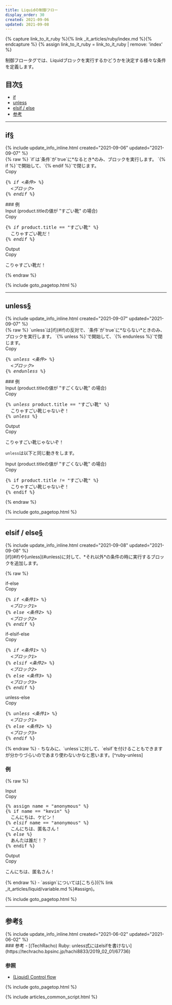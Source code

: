 ```yaml
---
title: Liquidの制御フロー
display_order: 30
created: 2021-09-06
updated: 2021-09-08
---
```

{% capture link_to_it_ruby %}{% link _it_articles/ruby/index.md %}{% endcapture %}
{% assign link_to_it_ruby = link_to_it_ruby | remove: 'index' %}

制御フロータグでは、Liquidブロックを実行するかどうかを決定する様々な条件を定義します。

## <a name="index">目次</a><a class="heading-anchor-permalink" href="#目次">§</a>

<ul id="index_ul">
<li><a href="#if">if</a></li>
<li><a href="#unless">unless</a></li>
<li><a href="#elsif / else">elsif / else</a></li>
<li><a href="#参考">参考</a></li>
</ul>

* * *
## <a name="if">if</a><a class="heading-anchor-permalink" href="#if">§</a>
<div class="chapter-updated">{% include update_info_inline.html created="2021-09-06" updated="2021-09-07" %}</div>
{% raw %}
`if`は`条件`が`true`に*なるとき*のみ、ブロックを実行します。  
`{% if %}`で開始して、`{% endif %}`で閉じます。

<div class="code-box-syntax no-title">
<div class="copy-button">Copy</div>
<pre>
{% <em>if</em> <em class="blue">&lt;条件&gt;</em> %}
  <em class="orange">&lt;ブロック&gt;</em>
{% <em>endif</em> %}
</pre>
</div>
### 例
<div class="code-box">
<div class="title">Input (product.titleの値が "すごい靴" の場合)</div>
<div class="copy-button">Copy</div>
<pre>
{% <em>if</em> product.title == "すごい靴" %}
  こりゃすごい靴だ！
{% <em>endif</em> %}
</pre>
</div>
<div class="code-box-output">
<div class="title">Output</div>
<div class="copy-button">Copy</div>
<pre>
こりゃすごい靴だ！
</pre>
</div>
{% endraw %}

{% include goto_pagetop.html %}

* * *
## <a name="unless">unless</a><a class="heading-anchor-permalink" href="#unless">§</a>
<div class="chapter-updated">{% include update_info_inline.html created="2021-09-07" updated="2021-09-07" %}</div>
{% raw %}
`unless`は[if](#if)の反対で、`条件`が`true`に*ならない*ときのみ、ブロックを実行します。  
`{% unless %}`で開始して、`{% endunless %}`で閉じます。

<div class="code-box-syntax no-title">
<div class="copy-button">Copy</div>
<pre>
{% <em>unless</em> <em class="blue">&lt;条件&gt;</em> %}
  <em class="orange">&lt;ブロック&gt;</em>
{% <em>endunless</em> %}
</pre>
</div>
### 例
<div class="code-box">
<div class="title">Input (product.titleの値が "すごくない靴" の場合)</div>
<div class="copy-button">Copy</div>
<pre>
{% <em>unless</em> product.title == "すごい靴" %}
  こりゃすごい靴じゃないぞ！
{% <em>unless</em> %}
</pre>
</div>
<div class="code-box-output">
<div class="title">Output</div>
<div class="copy-button">Copy</div>
<pre>
こりゃすごい靴じゃないぞ！
</pre>
</div>

`unless`は以下と同じ動きをします。
<div class="code-box">
<div class="title">Input (product.titleの値が "すごくない靴" の場合)</div>
<div class="copy-button">Copy</div>
<pre>
{% if product.title <em>!=</em> "すごい靴" %}
  こりゃすごい靴じゃないぞ！
{% endif %}
</pre>
</div>

{% endraw %}

{% include goto_pagetop.html %}

* * *
## <a name="elsif / else">elsif / else</a><a class="heading-anchor-permalink" href="#elsif / else">§</a>
<div class="chapter-updated">{% include update_info_inline.html created="2021-09-08" updated="2021-09-08" %}</div>
[if](#if)や[unless](#unless)に対して、*それ以外*の条件の時に実行するブロックを追加します。

{% raw %}
<div class="code-box-syntax">
<div class="title">if-else</div>
<div class="copy-button">Copy</div>
<pre>
{% <em>if</em> <em class="blue">&lt;条件1&gt;</em> %}
  <em class="orange">&lt;ブロック1&gt;</em>
{% <em>else</em> <em class="blue">&lt;条件2&gt;</em> %}
  <em class="orange">&lt;ブロック2&gt;</em>
{% <em>endif</em> %}
</pre>
</div>
<div class="code-box-syntax">
<div class="title">if-elsif-else</div>
<div class="copy-button">Copy</div>
<pre>
{% <em>if</em> <em class="blue">&lt;条件1&gt;</em> %}
  <em class="orange">&lt;ブロック1&gt;</em>
{% <em>elsif</em> <em class="blue">&lt;条件2&gt;</em> %}
  <em class="orange">&lt;ブロック2&gt;</em>
{% <em>else</em> <em class="blue">&lt;条件3&gt;</em> %}
  <em class="orange">&lt;ブロック3&gt;</em>
{% <em>endif</em> %}
</pre>
</div>
<div class="code-box-syntax">
<div class="title">unless-else</div>
<div class="copy-button">Copy</div>
<pre>
{% <em>unless</em> <em class="blue">&lt;条件1&gt;</em> %}
  <em class="orange">&lt;ブロック1&gt;</em>
{% <em>else</em> <em class="blue">&lt;条件2&gt;</em> %}
  <em class="orange">&lt;ブロック3&gt;</em>
{% <em>endif</em> %}
</pre>
</div>
{% endraw %}
- ちなみに、`unless`に対して、`elsif`を付けることもできますが分かりづらいのであまり使わないかなと思います。[^ruby-unless]

### 例
{% raw %}
<div class="code-box">
<div class="title">Input</div>
<div class="copy-button">Copy</div>
<pre>
{% assign name = "anonymous" %}
{% if name == "kevin" %}
  こんにちは、ケビン！
{% <em>elsif</em> name == "anonymous" %}
  こんにちは、匿名さん！
{% <em>else</em> %}
  あんたは誰だ！？
{% endif %}
</pre>
</div>
<div class="code-box-output">
<div class="title">Output</div>
<div class="copy-button">Copy</div>
<pre>
こんにちは、匿名さん！
</pre>
</div>
{% endraw %}
- `assign`については[こちら]({% link _it_articles/liquid/variable.md %}#assign)。

[^ruby-unless]: [Ruby]({{link_to_it_ruby}})の方では、`unless`に対して`elsif`は付けられないのに変なところで頑張ってますね😀(誉め言葉)。

{% include goto_pagetop.html %}

* * *
## <a name="参考">参考</a><a class="heading-anchor-permalink" href="#参考">§</a>
<div class="chapter-updated">{% include update_info_inline.html created="2021-06-02" updated="2021-06-02" %}</div>
### 参考
- [(TechRacho) Ruby: unless式にはelsifを書けない](https://techracho.bpsinc.jp/hachi8833/2019_02_01/67736)

### 参照
- [(Liquid) Control flow](https://shopify.github.io/liquid/tags/control-flow/)

{% include goto_pagetop.html %}

{% include articles_common_script.html %}
